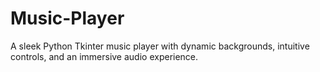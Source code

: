 # Music-Player
A sleek Python Tkinter music player with dynamic backgrounds, intuitive controls, and an immersive audio experience.
